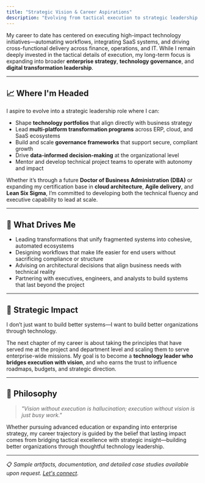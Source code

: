 ```yaml
---
title: "Strategic Vision & Career Aspirations"
description: "Evolving from tactical execution to strategic leadership in enterprise technology governance, digital transformation, and multi-platform integration programs."
---
```


My career to date has centered on executing high-impact technology initiatives—automating workflows, integrating SaaS systems, and driving cross-functional delivery across finance, operations, and IT. While I remain deeply invested in the tactical details of execution, my long-term focus is expanding into broader **enterprise strategy**, **technology governance**, and **digital transformation leadership**.

---

## 📈 Where I'm Headed

I aspire to evolve into a strategic leadership role where I can:

- Shape **technology portfolios** that align directly with business strategy
- Lead **multi-platform transformation programs** across ERP, cloud, and SaaS ecosystems
- Build and scale **governance frameworks** that support secure, compliant growth
- Drive **data-informed decision-making** at the organizational level
- Mentor and develop technical project teams to operate with autonomy and impact

Whether it’s through a future **Doctor of Business Administration (DBA)** or expanding my certification base in **cloud architecture**, **Agile delivery**, and **Lean Six Sigma**, I’m committed to developing both the technical fluency and executive capability to lead at scale.

---

## 💼 What Drives Me

- Leading transformations that unify fragmented systems into cohesive, automated ecosystems
- Designing workflows that make life easier for end users without sacrificing compliance or structure
- Advising on architectural decisions that align business needs with technical reality
- Partnering with executives, engineers, and analysts to build systems that last beyond the project

---

## 🌱 Strategic Impact

I don’t just want to build better systems—I want to build better organizations through technology.

The next chapter of my career is about taking the principles that have served me at the project and department level and scaling them to serve enterprise-wide missions. My goal is to become a **technology leader who bridges execution with vision**, and who earns the trust to influence roadmaps, budgets, and strategic direction.

---

## 🎯 Philosophy

> *"Vision without execution is hallucination; execution without vision is just busy work."*

Whether pursuing advanced education or expanding into enterprise strategy, my career trajectory is guided by the belief that lasting impact comes from bridging tactical excellence with strategic insight—building better organizations through thoughtful technology leadership.

---

📋 *Sample artifacts, documentation, and detailed case studies available upon request. [Let's connect](/contact).*

